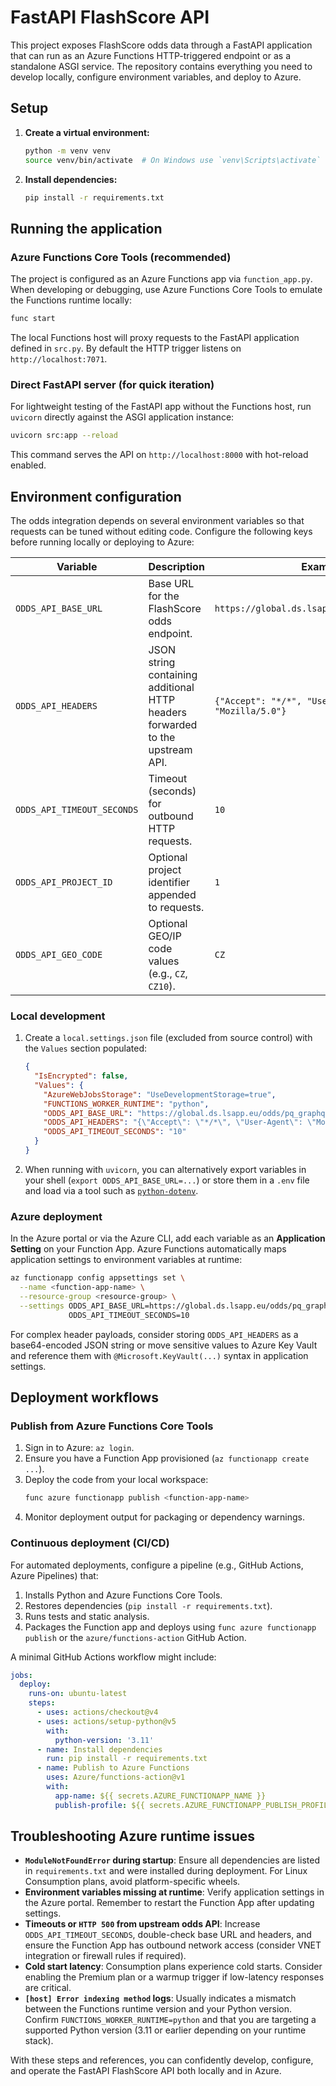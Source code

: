 # FastAPI FlashScore API

This project exposes FlashScore odds data through a FastAPI application that can run as an Azure Functions HTTP-triggered endpoint or as a standalone ASGI service. The repository contains everything you need to develop locally, configure environment variables, and deploy to Azure.

## Setup

1. **Create a virtual environment:**
   ```bash
   python -m venv venv
   source venv/bin/activate  # On Windows use `venv\Scripts\activate`
   ```

2. **Install dependencies:**
   ```bash
   pip install -r requirements.txt
   ```

## Running the application

### Azure Functions Core Tools (recommended)
The project is configured as an Azure Functions app via `function_app.py`. When developing or debugging, use Azure Functions Core Tools to emulate the Functions runtime locally:

```bash
func start
```

The local Functions host will proxy requests to the FastAPI application defined in `src.py`. By default the HTTP trigger listens on `http://localhost:7071`.

### Direct FastAPI server (for quick iteration)
For lightweight testing of the FastAPI app without the Functions host, run `uvicorn` directly against the ASGI application instance:

```bash
uvicorn src:app --reload
```

This command serves the API on `http://localhost:8000` with hot-reload enabled.

## Environment configuration

The odds integration depends on several environment variables so that requests can be tuned without editing code. Configure the following keys before running locally or deploying to Azure:

| Variable | Description | Example |
| --- | --- | --- |
| `ODDS_API_BASE_URL` | Base URL for the FlashScore odds endpoint. | `https://global.ds.lsapp.eu/odds/pq_graphql` |
| `ODDS_API_HEADERS` | JSON string containing additional HTTP headers forwarded to the upstream API. | `{"Accept": "*/*", "User-Agent": "Mozilla/5.0"}` |
| `ODDS_API_TIMEOUT_SECONDS` | Timeout (seconds) for outbound HTTP requests. | `10` |
| `ODDS_API_PROJECT_ID` | Optional project identifier appended to requests. | `1` |
| `ODDS_API_GEO_CODE` | Optional GEO/IP code values (e.g., `CZ`, `CZ10`). | `CZ` |

### Local development

1. Create a `local.settings.json` file (excluded from source control) with the `Values` section populated:
   ```json
   {
     "IsEncrypted": false,
     "Values": {
       "AzureWebJobsStorage": "UseDevelopmentStorage=true",
       "FUNCTIONS_WORKER_RUNTIME": "python",
       "ODDS_API_BASE_URL": "https://global.ds.lsapp.eu/odds/pq_graphql",
       "ODDS_API_HEADERS": "{\"Accept\": \"*/*\", \"User-Agent\": \"Mozilla/5.0\"}",
       "ODDS_API_TIMEOUT_SECONDS": "10"
     }
   }
   ```
2. When running with `uvicorn`, you can alternatively export variables in your shell (`export ODDS_API_BASE_URL=...`) or store them in a `.env` file and load via a tool such as [`python-dotenv`](https://pypi.org/project/python-dotenv/).

### Azure deployment

In the Azure portal or via the Azure CLI, add each variable as an **Application Setting** on your Function App. Azure Functions automatically maps application settings to environment variables at runtime:

```bash
az functionapp config appsettings set \
  --name <function-app-name> \
  --resource-group <resource-group> \
  --settings ODDS_API_BASE_URL=https://global.ds.lsapp.eu/odds/pq_graphql \
             ODDS_API_TIMEOUT_SECONDS=10
```

For complex header payloads, consider storing `ODDS_API_HEADERS` as a base64-encoded JSON string or move sensitive values to Azure Key Vault and reference them with `@Microsoft.KeyVault(...)` syntax in application settings.

## Deployment workflows

### Publish from Azure Functions Core Tools

1. Sign in to Azure: `az login`.
2. Ensure you have a Function App provisioned (`az functionapp create ...`).
3. Deploy the code from your local workspace:
   ```bash
   func azure functionapp publish <function-app-name>
   ```
4. Monitor deployment output for packaging or dependency warnings.

### Continuous deployment (CI/CD)

For automated deployments, configure a pipeline (e.g., GitHub Actions, Azure Pipelines) that:

1. Installs Python and Azure Functions Core Tools.
2. Restores dependencies (`pip install -r requirements.txt`).
3. Runs tests and static analysis.
4. Packages the Function app and deploys using `func azure functionapp publish` or the `azure/functions-action` GitHub Action.

A minimal GitHub Actions workflow might include:

```yaml
jobs:
  deploy:
    runs-on: ubuntu-latest
    steps:
      - uses: actions/checkout@v4
      - uses: actions/setup-python@v5
        with:
          python-version: '3.11'
      - name: Install dependencies
        run: pip install -r requirements.txt
      - name: Publish to Azure Functions
        uses: Azure/functions-action@v1
        with:
          app-name: ${{ secrets.AZURE_FUNCTIONAPP_NAME }}
          publish-profile: ${{ secrets.AZURE_FUNCTIONAPP_PUBLISH_PROFILE }}
```

## Troubleshooting Azure runtime issues

- **`ModuleNotFoundError` during startup**: Ensure all dependencies are listed in `requirements.txt` and were installed during deployment. For Linux Consumption plans, avoid platform-specific wheels.
- **Environment variables missing at runtime**: Verify application settings in the Azure portal. Remember to restart the Function App after updating settings.
- **Timeouts or `HTTP 500` from upstream odds API**: Increase `ODDS_API_TIMEOUT_SECONDS`, double-check base URL and headers, and ensure the Function App has outbound network access (consider VNET integration or firewall rules if required).
- **Cold start latency**: Consumption plans experience cold starts. Consider enabling the Premium plan or a warmup trigger if low-latency responses are critical.
- **`[host] Error indexing method` logs**: Usually indicates a mismatch between the Functions runtime version and your Python version. Confirm `FUNCTIONS_WORKER_RUNTIME=python` and that you are targeting a supported Python version (3.11 or earlier depending on your runtime stack).

With these steps and references, you can confidently develop, configure, and operate the FastAPI FlashScore API both locally and in Azure.
